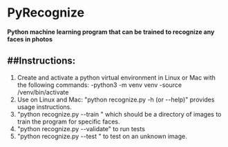 # PyRecognize
**Python machine learning program that can be trained to recognize any  faces in photos** 

##Instructions:
---
1) Create and activate a python virtual environment in Linux or Mac with the following commands:
  -python3 -m venv venv
  -source /venv/bin/activate
2) Use on Linux and Mac: "python recognize.py -h (or --help)" provides usage instructions.
3) "python recognize.py --train <path to images>"  which should be  a directory of images to train the program for specific faces.
4) "python recognize.py --validate"  to run tests 
5) "python recognize.py --test <path to image>" to test on an unknown image.
  
  
